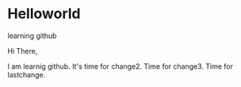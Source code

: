 # Helloworld
learning github

Hi There,

I am learnig github.
It's time for change2.
Time for change3.
Time for lastchange.
